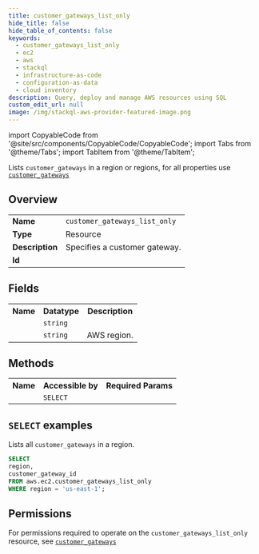 ```yaml
---
title: customer_gateways_list_only
hide_title: false
hide_table_of_contents: false
keywords:
  - customer_gateways_list_only
  - ec2
  - aws
  - stackql
  - infrastructure-as-code
  - configuration-as-data
  - cloud inventory
description: Query, deploy and manage AWS resources using SQL
custom_edit_url: null
image: /img/stackql-aws-provider-featured-image.png
---
```


import CopyableCode from '@site/src/components/CopyableCode/CopyableCode';
import Tabs from '@theme/Tabs';
import TabItem from '@theme/TabItem';

Lists <code>customer_gateways</code> in a region or regions, for all properties use <a href="/services/serviceName/customer_gateways/"><code>customer_gateways</code></a>

## Overview
<table>
<tbody>
<tr><td><b>Name</b></td><td><code>customer_gateways_list_only</code></td></tr>
<tr><td><b>Type</b></td><td>Resource</td></tr>
<tr><td><b>Description</b></td><td>Specifies a customer gateway.</td></tr>
<tr><td><b>Id</b></td><td><CopyableCode code="aws.ec2.customer_gateways_list_only" /></td></tr>
</tbody>
</table>

## Fields
<table>
<tbody>
<tr><th>Name</th><th>Datatype</th><th>Description</th></tr><tr><td><CopyableCode code="customer_gateway_id" /></td><td><code>string</code></td><td></td></tr>
<tr><td><CopyableCode code="region" /></td><td><code>string</code></td><td>AWS region.</td></tr>
</tbody>
</table>

## Methods

<table>
<tbody>
  <tr>
    <th>Name</th>
    <th>Accessible by</th>
    <th>Required Params</th>
  </tr>
  <tr>
    <td><CopyableCode code="list_resources" /></td>
    <td><code>SELECT</code></td>
    <td><CopyableCode code="region" /></td>
  </tr>
</tbody>
</table>

## `SELECT` examples
Lists all <code>customer_gateways</code> in a region.
```sql
SELECT
region,
customer_gateway_id
FROM aws.ec2.customer_gateways_list_only
WHERE region = 'us-east-1';
```


## Permissions

For permissions required to operate on the <code>customer_gateways_list_only</code> resource, see <a href="/services/ec2/customer_gateways/#permissions"><code>customer_gateways</code></a>

